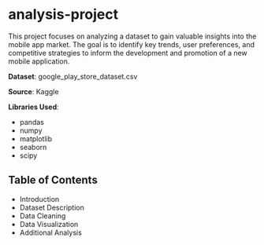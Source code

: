 # analysis-project

This project focuses on analyzing a dataset to gain valuable insights into the mobile app market. The goal is to identify key trends, user preferences, and competitive strategies to inform the development and promotion of a new mobile application.

**Dataset**: google_play_store_dataset.csv

**Source**: Kaggle

**Libraries Used**:
- pandas
- numpy
- matplotlib
- seaborn
- scipy

## Table of Contents
- Introduction
- Dataset Description
- Data Cleaning
- Data Visualization
- Additional Analysis
